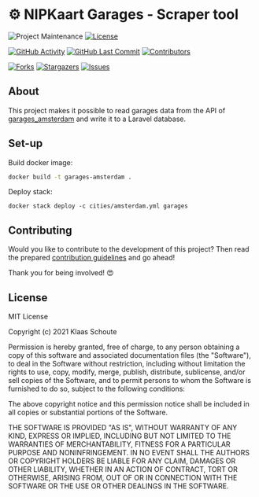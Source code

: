 <!--
*** To avoid retyping too much info. Do a search and replace for the following:
*** github_username, repo_name
-->

# ⚙️ NIPKaart Garages - Scraper tool
<!-- PROJECT SHIELDS -->
![Project Maintenance][maintenance-shield]
[![License][license-shield]](LICENSE.md)

[![GitHub Activity][commits-shield]][commits]
[![GitHub Last Commit][last-commit-shield]][commits]
[![Contributors][contributors-shield]][contributors-url]

[![Forks][forks-shield]][forks-url]
[![Stargazers][stars-shield]][stars-url]
[![Issues][issues-shield]][issues-url]

## About

This project makes it possible to read garages data from the API of
[garages_amsterdam](https://github.com/klaasnicolaas/garages_amsterdam)
and write it to a Laravel database.

## Set-up

Build docker image:
```bash
docker build -t garages-amsterdam .
```

Deploy stack:
```bash'
docker stack deploy -c cities/amsterdam.yml garages
```

## Contributing

Would you like to contribute to the development of this project? Then read the prepared [contribution guidelines](CONTRIBUTING.md) and go ahead!

Thank you for being involved! :heart_eyes:

## License

MIT License

Copyright (c) 2021 Klaas Schoute

Permission is hereby granted, free of charge, to any person obtaining a copy
of this software and associated documentation files (the "Software"), to deal
in the Software without restriction, including without limitation the rights
to use, copy, modify, merge, publish, distribute, sublicense, and/or sell
copies of the Software, and to permit persons to whom the Software is
furnished to do so, subject to the following conditions:

The above copyright notice and this permission notice shall be included in all
copies or substantial portions of the Software.

THE SOFTWARE IS PROVIDED "AS IS", WITHOUT WARRANTY OF ANY KIND, EXPRESS OR
IMPLIED, INCLUDING BUT NOT LIMITED TO THE WARRANTIES OF MERCHANTABILITY,
FITNESS FOR A PARTICULAR PURPOSE AND NONINFRINGEMENT. IN NO EVENT SHALL THE
AUTHORS OR COPYRIGHT HOLDERS BE LIABLE FOR ANY CLAIM, DAMAGES OR OTHER
LIABILITY, WHETHER IN AN ACTION OF CONTRACT, TORT OR OTHERWISE, ARISING FROM,
OUT OF OR IN CONNECTION WITH THE SOFTWARE OR THE USE OR OTHER DEALINGS IN THE
SOFTWARE.

<!-- MARKDOWN LINKS & IMAGES -->
[maintenance-shield]: https://img.shields.io/maintenance/yes/2021.svg?style=for-the-badge
[contributors-shield]: https://img.shields.io/github/contributors/klaasnicolaas/nipkaart-scraper.svg?style=for-the-badge
[contributors-url]: https://github.com/klaasnicolaas/nipkaart-scraper/graphs/contributors
[forks-shield]: https://img.shields.io/github/forks/klaasnicolaas/nipkaart-scraper.svg?style=for-the-badge
[forks-url]: https://github.com/klaasnicolaas/nipkaart-scraper/network/members
[stars-shield]: https://img.shields.io/github/stars/klaasnicolaas/nipkaart-scraper.svg?style=for-the-badge
[stars-url]: https://github.com/klaasnicolaas/nipkaart-scraper/stargazers
[issues-shield]: https://img.shields.io/github/issues/klaasnicolaas/nipkaart-scraper.svg?style=for-the-badge
[issues-url]: https://github.com/klaasnicolaas/nipkaart-scraper/issues
[license-shield]: https://img.shields.io/github/license/klaasnicolaas/nipkaart-scraper.svg?style=for-the-badge
[commits-shield]: https://img.shields.io/github/commit-activity/y/klaasnicolaas/nipkaart-scraper.svg?style=for-the-badge
[commits]: https://github.com/klaasnicolaas/nipkaart-scraper/commits/master
[last-commit-shield]: https://img.shields.io/github/last-commit/klaasnicolaas/nipkaart-scraper.svg?style=for-the-badge